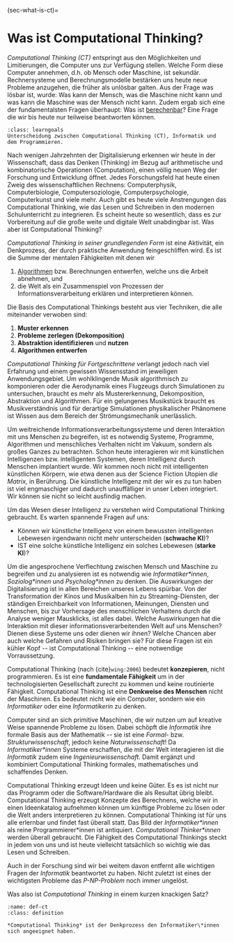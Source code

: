 (sec-what-is-ct)=
# Was ist Computational Thinking?

*Computational Thinking (CT)* entspringt aus den Möglichkeiten und Limitierungen, die Computer uns zur Verfügung stellen.
Welche Form diese Computer annehmen, d.h. ob Mensch oder Maschine, ist sekundär.
Rechnersysteme und Berechnungsmodelle bestärken uns heute neue Probleme anzugehen, die früher als unlösbar galten.
Aus der Frage was lösbar ist, wurde: Was kann der Mensch, was die Maschine nicht kann und was kann die Maschine was der Mensch nicht kann.
Zudem ergab sich eine der fundamentalsten Fragen überhaupt: Was ist [berechenbar](def-computable)?
Eine Frage die wir bis heute nur teilweise beantworten können.

```{admonition} Lernziel
:class: learngoals
Unterscheidung zwischen Computational Thinking (CT), Informatik und dem Programmieren.
```

Nach wenigen Jahrzehnten der Digitalisierung erkennen wir heute in der Wissenschaft, dass das Denken (Thinking) im Bezug auf arithmetische und kombinatorische Operationen (Computation), einen völlig neuen Weg der Forschung und Entwicklung öffnet.
Jedes Forschungsfeld hat heute einen Zweig des wissenschaftlichen Rechnens: Computerphysik, Computerbiologie, Computersoziologie, Computerpsychologie, Computerkunst und viele mehr.
Auch gibt es heute viele Anstrengungen das Computational Thinking, wie das Lesen und Schreiben in den modernen Schulunterricht zu integrieren.
Es scheint heute so wesentlich, dass es zur Vorbereitung auf die große weite und digitale Welt unabdingbar ist. 
Was aber ist Computational Thinking?

*Computational Thinking in seiner grundlegenden Form* ist eine Aktivität, ein Denkprozess, der durch praktische Anwendung feingeschliffen wird.
Es ist die Summe der mentalen Fähigkeiten mit denen wir
1. [Algorithmen](def-algorithm) bzw. Berechnungen entwerfen, welche uns die Arbeit abnehmen, und 
2. die Welt als ein Zusammenspiel von Prozessen der Informationsverarbeitung erklären und interpretieren können.

Die Basis des Computational Thinkings besteht aus vier Techniken, die alle miteinander verwoben sind:
1. **Muster erkennen**
2. **Probleme zerlegen (Dekomposition)**
3. **Abstraktion identifizieren** und **nutzen**
4. **Algorithmen entwerfen**

*Computational Thinking für Fortgeschrittene* verlangt jedoch nach viel Erfahrung und einem gewissen Wissensstand im jeweiligen Anwendungsgebiet.
Um wohlklingende Musik algorithmisch zu komponieren oder die Aerodynamik eines Flugzeugs durch Simulationen zu untersuchen, braucht es mehr als Mustererkennung, Dekomposition, Abstraktion und Algorithmen.
Für ein gelungenes Musikstück braucht es Musikverständnis und für derartige Simulationen physikalischer Phänomene ist Wissen aus dem Bereich der Strömungsmechanik unerlässlich.

Um weitreichende Informationsverarbeitungssysteme und deren Interaktion mit uns Menschen zu begreifen, ist es notwendig Systeme, Programme, Algorithmen und menschliches Verhalten nicht im Vakuum, sondern als großes Ganzes zu betrachten.
Schon heute interagieren wir mit künstlichen Intelligenzen bzw. intelligenten Systemen, deren Intelligenz durch Menschen implantiert wurde.
Wir kommen noch nicht mit intelligenten künstlichen Körpern, wie etwa denen aus der Science Fiction Utopien *die Matrix*, in Berührung.
Die künstliche Intelligenz mit der wir es zu tun haben ist viel engmaschiger und dadurch unauffälliger in unser Leben integriert.
Wir können sie nicht so leicht ausfindig machen.

Um das Wesen dieser Intelligenz zu verstehen wird Computational Thinking gebraucht.
Es warten spannende Fragen auf uns:

+ Können wir künstliche Intelligenz von einem bewussten intelligenten Lebewesen irgendwann nicht mehr unterscheiden (**schwache KI**)?
+ IST eine solche künstliche Intelligenz ein solches Lebewesen (**starke KI**)?

Um die angesprochene Verflechtung zwischen Mensch und Maschine zu begreifen und zu analysieren ist es notwendig wie *Informatiker\*innen*, *Soziolog\*innen* und *Psycholog\*innen* zu denken.
Die Auswirkungen der Digitalisierung ist in allen Bereichen unseres Lebens spürbar.
Von der Transformation der Kinos und Musikalben hin zu Streaming-Diensten, der ständigen Erreichbarkeit von Informationen, Meinungen, Diensten und Menschen, bis zur Vorhersage des menschlichen Verhaltens durch die Analyse weniger Mausklicks, ist alles dabei.
Welche Auswirkungen hat die Interaktion mit dieser informationsverarbeitenden Welt auf uns Menschen?
Dienen diese Systeme uns oder dienen wir ihnen?
Welche Chancen aber auch welche Gefahren und Risiken bringen sie?
Für diese Fragen ist ein kühler Kopf -- ist Computational Thinking -- eine notwendige Vorraussetzung.

Computational Thinking (nach {cite}`wing:2006`) bedeutet **konzepieren**, nicht programmieren.
Es ist eine **fundamentale Fähigkeit** um in der technologisierten Gesellschaft zurecht zu kommen und keine routinierte Fähigkeit.
Computational Thinking ist eine **Denkweise des Menschen** nicht der Maschinen.
Es bedeutet nicht wie ein Computer, sondern wie ein *Informatiker* oder eine *Informatikerin* zu denken.

Computer sind an sich primitive Maschinen, die wir nutzen um auf kreative Weise spannende Probleme zu lösen.
Dabei schöpft die *Informatik* ihre formale Basis aus der Mathematik -- sie ist eine *Formal*- bzw. *Strukturwissenschaft*, jedoch keine *Naturwissenschaft*!
Da *Informatiker\*innen* Systeme erschaffen, die mit der Welt interagieren ist die *Informatik* zudem eine *Ingenieurwissenschaft*.
Damit ergänzt und kombiniert Computational Thinking formales, mathematisches und schaffendes Denken. 

Computational Thinking erzeugt Ideen und keine Güter.
Es es ist nicht nur das Programm oder die Software/Hardware die als Resultat übrig bleibt.
Computational Thinking erzeugt Konzepte des Berechnens, welche wir in einen Ideenkatalog aufnehmen können um künftige Probleme zu lösen oder die Welt anders interpretieren zu können.
Computational Thinking ist für uns alle erlernbar und findet fast überall statt.
Das Bild der *Informatiker\*innen* als reine Programmierer\*innen ist antiquiert.
*Computational Thinker\*innen* werden überall gebraucht.
Die Fähigkeit des Computational Thinkings steckt in jedem von uns und ist heute vielleicht tatsächlich so wichtig wie das Lesen und Schreiben.

Auch in der Forschung sind wir bei weitem davon entfernt alle wichtigen Fragen der *Informatik* beantwortet zu haben.
Nicht zuletzt ist eines der wichtigsten Probleme das *P-NP-Problem* noch immer ungelöst.

Was also ist *Computational Thinking* in einem kurzen knackigen Satz?

```{admonition} Computational Thinking
:name: def-ct
:class: definition

*Computational Thinking* ist der Denkprozess den Informatiker\*innen sich angeeignet haben.
```